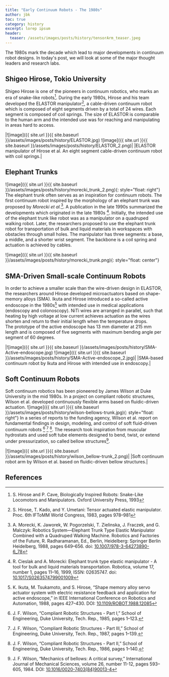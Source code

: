 ```yaml
---
title: "Early Continuum Robots - The 1980s"
author: jbk
toc: true
category: history
excerpt: lorep ipsum
header:
  teaser: /assets/images/posts/history/tensorArm_teaser.jpeg
---
```


The 1980s mark the decade which lead to major developments in continuum robot designs. In today's post, we will look at some of the major thought leaders and research labs.

## Shigeo Hirose, Tokio University
Shigeo Hirose is one of the pioneers in continuum robotics, who marks an era of snake-like robots[^fn1].
During the early 1980s, Hirose and his team developed the ELASTOR manipulator[^fn2], a cable-driven continuum robot which is composed of eight segments driven by a total of 24 wires. 
Each segment is composed of coil springs. 
The size of ELASTOR is comparable to the human arm and the intended use was for reaching and manipulating in areas hard to access.

|![image]({{ site.url }}{{ site.baseurl }}/assets/images/posts/history/ELASTOR.jpg) ![image]({{ site.url }}{{ site.baseurl }}/assets/images/posts/history/ELASTOR_2.png)|
|ELASTOR manipulator of Hirose et al. An eight segment cable-driven continuum robot with coil springs.|

<!-- %could not find any information on the size of this robot
%see Evernote Entry on Hirose ELASTOR -->

## Elephant Trunks
![image]({{ site.url }}{{ site.baseurl }}/assets/images/posts/history/morecki_trunk_2.png){: style="float: right"}
The elephant trunk often serves as an inspiration for continuum robots. 
The first continuum robot inspired by the morphology of an elephant trunk was proposed by *Morecki et al.*[^fn3]. 
A publication in the late 1990s summarized the developments which originated in the late 1980s [^fn4].
Initially, the intended use of the elephant trunk like robot was as a manipulator on a quadruped walking robot.
Later, the researchers proposed to use the elephant trunk robot for transportation of bulk and liquid materials in workspaces with obstacles through small holes.
The manipulator has three segments: a base, a middle, and a shorter wrist segment.
The backbone is a coil spring and actuation is achieved by cables. 

![image]({{ site.url }}{{ site.baseurl }}/assets/images/posts/history/morecki_trunk.png){: style="float: center"}

## SMA-Driven Small-scale Continuum Robots
In order to achieve a smaller scale than the wire-driven design in ELASTOR, the researchers around Hirose developed microactuators based on shape-memory alloys (SMA). 
Ikuta and Hirose introduced a so-called active endoscope in the 1980s[^fn5] with intended use in medical applications (endoscopy and colonoscopy). 
NiTi wires are arranged in parallel, such that heating by high voltage at low current achieves actuation as the wires shorten and return to their initial length when the temperature drops.  
The prototype of the active endoscope has 13 mm diameter at 215 mm length and is composed of five segments with maximum bending angle per segment of 60 degrees.

|![image]({{ site.url }}{{ site.baseurl }}/assets/images/posts/history/SMA-Active-endoscope.jpg) ![image]({{ site.url }}{{ site.baseurl }}/assets/images/posts/history/SMA-Active-endoscope_2.jpg)|
|SMA-based continuum robot by Ikuta and Hirose with intended use in endoscopy.|

## Soft Continuum Robots
Soft continuum robotics has been pioneered by James Wilson at Duke University in the mid 1980s. 
In a project on compliant robotic structures, Wilson et al. developed continuously flexible arms based on fluidic-driven actuation.
![image]({{ site.url }}{{ site.baseurl }}/assets/images/posts/history/wilson-bellows-trunk.jpg){: style="float: right"}
In a series of reports to the funding agency, Wilson et al. report on fundamental findings in design, modeling, and  control of soft fluid-driven continuum robots [^fn6] [^fn7] [^fn8].
The research took inspiration from muscular hydrostats and used soft tube elements designed to bend, twist, or extend under pressurization, so called bellow structures[^fn9].

|![image]({{ site.url }}{{ site.baseurl }}/assets/images/posts/history/wilson_bellow-trunk_2.png)|
|Soft continuum robot arm by Wilson et al. based on fluidic-driven bellow structures.|

## References
[^fn1]: S. Hirose and P. Cave, Biologically Inspired Robots: Snake-Like Locomotors and Manipulators. Oxford University Press, 1993

[^fn2]: S. Hirose, T. Kado, and Y. Umetani: Tensor actuated elastic manipulator. Proc. 6th IFToMM World Congress, 1983, pages 978–981

[^fn3]: A. Morecki, K. Jaworek, W. Pogorzelski, T. Zielinska, J. Fraczek, and G. Malczyk: Robotics System—Elephant Trunk Type Elastic Manipulator Combined with a Quadruped Walking Machine. Robotics and Factories of the Future, R. Radharamanan, Ed., Berlin, Heidelberg: Springer Berlin Heidelberg, 1988, pages 649–656. doi: [10.1007/978-3-64273890-6_78](https://doi.org/10.1007/978-3-64273890-6_78)

[^fn4]: R. Cieslak and A. Morecki: Elephant trunk type elastic manipulator - A tool for bulk and liquid materials transportation. Robotica, volume 17, number 1, pages 11–16, 1999, ISSN: 02635747. doi: [10.1017/S0263574799001009](https://doi.org/10.1017/S0263574799001009)

[^fn5]: K. Ikuta, M. Tsukamoto, and S. Hirose, “Shape memory alloy servo actuator system with electric resistance feedback and application for active endoscope,” in IEEE International Conference on Robotics and Automation, 1988, pages 427–430. DOI: [10.1109/ROBOT.1988.12085](https://doi.org/10.1109/ROBOT.1988.12085)

[^fn6]: J. F. Wilson, “Compliant Robotic Structures - Part I,” School of Engineering, Duke University, Tech. Rep., 1985, pages 1–123.

[^fn7]: J. F. Wilson, “Compliant Robotic Structures - Part III,” School of Engineering, Duke University, Tech. Rep., 1987, pages 1–139.

[^fn8]: J. F. Wilson, “Compliant Robotic Structures - Part II,” School of Engineering, Duke University, Tech. Rep., 1986, pages 1–140.

[^fn9]: J. F. Wilson, “Mechanics of bellows: A critical survey,” International Journal of Mechanical Sciences, volume 26, number 11-12, pages 593–605, 1984. DOI: [10.1016/0020-7403(84)90013-4](https://doi.org/10.1016/0020-7403(84)90013-4)